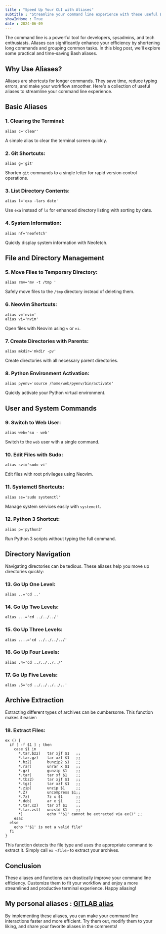 ```yaml
---
title : "Speed Up Your CLI with Aliases"
subtitle : "Streamline your command line experience with these useful Bash aliases. Save time and reduce typing errors with shortcuts for common tasks. Boost your productivity today!"
showInHome : True
date : 2024-06-09
---
```




The command line is a powerful tool for developers, sysadmins, and tech enthusiasts. Aliases can significantly enhance your efficiency by shortening long commands and grouping common tasks. In this blog post, we'll explore some practical and time-saving Bash aliases.

## Why Use Aliases?

Aliases are shortcuts for longer commands. They save time, reduce typing errors, and make your workflow smoother. Here's a collection of useful aliases to streamline your command line experience.

## Basic Aliases

### 1. Clearing the Terminal:

    alias c='clear'
    
A simple alias to clear the terminal screen quickly.

### 2. Git Shortcuts:

    alias g='git'
    
Shorten `git` commands to a single letter for rapid version control operations.

### 3. List Directory Contents:

    alias l='exa -lars date'
    
Use `exa` instead of `ls` for enhanced directory listing with sorting by date.

### 4. System Information:

    alias nf='neofetch'
    
Quickly display system information with Neofetch.

## File and Directory Management

### 5. Move Files to Temporary Directory:

    alias rmv='mv -t /tmp '
    
Safely move files to the `/tmp` directory instead of deleting them.

### 6. Neovim Shortcuts:

    alias v='nvim'
    alias vi='nvim'
    
Open files with Neovim using `v` or `vi`.

### 7. Create Directories with Parents:

    alias mkdir='mkdir -pv'
    
Create directories with all necessary parent directories.

### 8. Python Environment Activation:

    alias pyenv='source /home/web/pyenv/bin/activate'
    
Quickly activate your Python virtual environment.

## User and System Commands

### 9. Switch to Web User:

    alias web='su - web'
    
Switch to the `web` user with a single command.

### 10. Edit Files with Sudo:

    alias svi='sudo vi'
    
Edit files with root privileges using Neovim.

### 11. Systemctl Shortcuts:

    alias ss='sudo systemctl'
    
Manage system services easily with `systemctl`.

### 12. Python 3 Shortcut:

    alias p='python3'
    
Run Python 3 scripts without typing the full command.

## Directory Navigation

Navigating directories can be tedious. These aliases help you move up directories quickly:

### 13. Go Up One Level:

    alias ..='cd ..'

### 14. Go Up Two Levels:

    alias ...='cd ../../../'

### 15. Go Up Three Levels:

    alias ....='cd ../../../../'

### 16. Go Up Four Levels:

    alias .4='cd ../../../../'

### 17. Go Up Five Levels:

    alias .5='cd ../../../../..'

## Archive Extraction

Extracting different types of archives can be cumbersome. This function makes it easier:

### 18. Extract Files:

    ex () {
      if [ -f $1 ] ; then
        case $1 in
          *.tar.bz2)   tar xjf $1   ;;
          *.tar.gz)    tar xzf $1   ;;
          *.bz2)       bunzip2 $1   ;;
          *.rar)       unrar x $1   ;;
          *.gz)        gunzip $1    ;;
          *.tar)       tar xf $1    ;;
          *.tbz2)      tar xjf $1   ;;
          *.tgz)       tar xzf $1   ;;
          *.zip)       unzip $1     ;;
          *.Z)         uncompress $1;;
          *.7z)        7z x $1      ;;
          *.deb)       ar x $1      ;;
          *.tar.xz)    tar xf $1    ;;
          *.tar.zst)   unzstd $1    ;;      
          *)           echo "'$1' cannot be extracted via ex()" ;;
        esac
      else
        echo "'$1' is not a valid file"
      fi
    }
    
This function detects the file type and uses the appropriate command to extract it. Simply call `ex <file>` to extract your archives.


## Conclusion

These aliases and functions can drastically improve your command line efficiency. Customize them to fit your workflow and enjoy a more streamlined and productive terminal experience. Happy aliasing!

My personal aliases : [GITLAB alias](https://gitlab.com/niharokz/dotfile/-/raw/master/.config/.alias?ref_type=heads)
---

By implementing these aliases, you can make your command line interactions faster and more efficient. Try them out, modify them to your liking, and share your favorite aliases in the comments!
